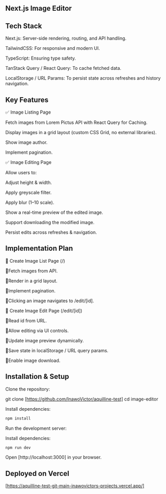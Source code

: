 
## Next.js Image Editor

## Tech Stack

Next.js: Server-side rendering, routing, and API handling.

TailwindCSS: For responsive and modern UI.

TypeScript: Ensuring type safety.

TanStack Query / React Query: To cache fetched data.

LocalStorage / URL Params: To persist state across refreshes and history navigation.

## Key Features

✅ Image Listing Page

Fetch images from Lorem Pictus API with React Query for Caching.

Display images in a grid layout (custom CSS Grid, no external libraries).

Show image author.

Implement pagination.

✅ Image Editing Page

Allow users to:

Adjust height & width.

Apply greyscale filter.

Apply blur (1–10 scale).

Show a real-time preview of the edited image.

Support downloading the modified image.

Persist edits across refreshes & navigation.

## Implementation Plan

🔹 Create Image List Page (/)

🔹Fetch images from API.

🔹Render in a grid layout.

🔹Implement pagination.

🔹Clicking an image navigates to /edit/[id].

🔹 Create Image Edit Page (/edit/[id])

🔹Read id from URL.

🔹Allow editing via UI controls.

🔹Update image preview dynamically.

🔹Save state in localStorage / URL query params.

🔹Enable image download.

## Installation & Setup

Clone the repository:

git clone [https://github.com/InawoVictor/aquilline-test]
cd image-editor

Install dependencies:
```bash
npm install
```

Run the development server:

Install dependencies:
```bash
npm run dev
```

Open [http://localhost:3000] in your browser.

## Deployed on Vercel

[https://aquilline-test-git-main-inawovictors-projects.vercel.app/]

